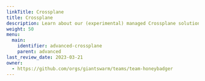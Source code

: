 ```yaml
---
linkTitle: Crossplane
title: Crossplane
description: Learn about our (experimental) managed Crossplane solution.
weight: 50
menu:
  main:
    identifier: advanced-crossplane
    parent: advanced
last_review_date: 2023-03-21
owner:
  - https://github.com/orgs/giantswarm/teams/team-honeybadger
---
```

